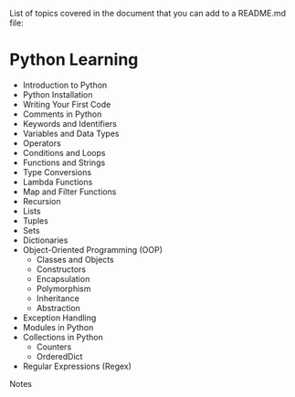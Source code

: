 List of topics covered in the document that you can add to a README.md file:

# Python Learning

- Introduction to Python
- Python Installation
- Writing Your First Code
- Comments in Python
- Keywords and Identifiers
- Variables and Data Types
- Operators
- Conditions and Loops
- Functions and Strings
- Type Conversions
- Lambda Functions
- Map and Filter Functions
- Recursion
- Lists
- Tuples
- Sets
- Dictionaries
- Object-Oriented Programming (OOP)
  - Classes and Objects
  - Constructors
  - Encapsulation
  - Polymorphism
  - Inheritance
  - Abstraction
- Exception Handling
- Modules in Python
- Collections in Python
  - Counters
  - OrderedDict
- Regular Expressions (Regex)



Notes



